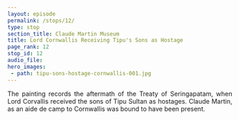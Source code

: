 ```yaml
---
layout: episode
permalink: /stops/12/
type: stop
section_title: Claude Martin Museum
title: Lord Cornwallis Receiving Tipu's Sons as Hostage
page_rank: 12
stop_id: 12
audio_file: 
hero_images:
 - path: tipu-sons-hostage-cornwallis-001.jpg
---
```


<div style="text-align: justify">
The painting records the aftermath of the Treaty of Seringapatam, when Lord Corvallis received the sons of Tipu Sultan as hostages. Claude Martin, as an aide de camp to Cornwallis was bound to have been present.
</div>
<br />





